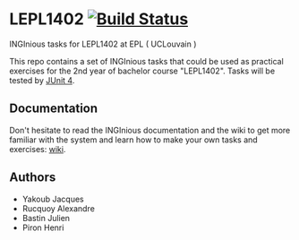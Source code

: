 # LEPL1402  [![Build Status](https://travis-ci.com/UCL-INGI/LEPL1402.svg?branch=master)](https://travis-ci.com/UCL-INGI/LEPL1402)
INGInious tasks for LEPL1402 at EPL ( UCLouvain )

This repo contains a set of INGInious tasks that could be used as practical exercises for the 2nd year of bachelor course "LEPL1402". Tasks will be tested by [JUnit 4](http://junit.org/junit4/).

## Documentation

Don't hesitate to read the INGInious documentation and the wiki to get more familiar with the system and learn how to make your own tasks and exercises: [wiki](https://github.com/UCL-INGI/LEPL1402/wiki).

## Authors

- Yakoub Jacques
- Rucquoy Alexandre
- Bastin Julien
- Piron Henri
